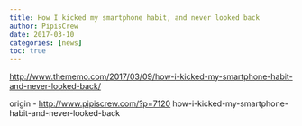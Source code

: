 ```yaml
---
title: How I kicked my smartphone habit, and never looked back
author: PipisCrew
date: 2017-03-10
categories: [news]
toc: true
---
```


http://www.thememo.com/2017/03/09/how-i-kicked-my-smartphone-habit-and-never-looked-back/

origin - http://www.pipiscrew.com/?p=7120 how-i-kicked-my-smartphone-habit-and-never-looked-back